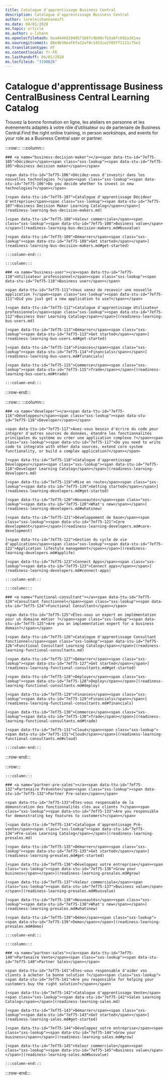 ```yaml
---
title: Catalogue d'apprentissage Business Central
description: Catalogue d'apprentissage Business Central
author: loreleishannonmsft
ms.date: 04/01/2020
ms.topic: article
ms.author: v-lshann
ms.openlocfilehash: 0aa0446d1940571687c9b00cfb3a6fc692a361aa
ms.sourcegitcommit: 88e4b30eaf6fa32af0c1452ce2f85ff1111c75e2
ms.translationtype: HT
ms.contentlocale: fr-FR
ms.lasthandoff: 04/01/2020
ms.locfileid: "3190826"
---
```

# <a name="business-central-learning-catalog"></a><span data-ttu-id="7ef75-103">Catalogue d'apprentissage Business Central</span><span class="sxs-lookup"><span data-stu-id="7ef75-103">Business Central Learning Catalog</span></span>
<span data-ttu-id="7ef75-104">Trouvez la bonne formation en ligne, les ateliers en personne et les événements adaptés à votre rôle d’utilisateur ou de partenaire de Business Central.</span><span class="sxs-lookup"><span data-stu-id="7ef75-104">Find the right online training, in person workshops, and events for your role as a Business Central user or partner.</span></span>

:::row:::
    :::column:::

    ### <a name="business-decision-maker"></a><span data-ttu-id="7ef75-105">Décideur</span><span class="sxs-lookup"><span data-stu-id="7ef75-105">Business decision maker</span></span>

    <span data-ttu-id="7ef75-106">Décidez-vous d'investir dans les nouvelles technologies ?</span><span class="sxs-lookup"><span data-stu-id="7ef75-106">Do you decide whether to invest in new technologies?</span></span> 

    [<span data-ttu-id="7ef75-107">Catalogue d'apprentissage Décideur d'entreprise</span><span class="sxs-lookup"><span data-stu-id="7ef75-107">Business Decision Maker Learning Catalog</span></span>](readiness-learning-bus-decision-makers.md)

    [<span data-ttu-id="7ef75-108">Valeur commerciale</span><span class="sxs-lookup"><span data-stu-id="7ef75-108">Business value</span></span>](readiness-learning-bus-decision-makers.md#busvalue)

    [<span data-ttu-id="7ef75-109">Démarrer</span><span class="sxs-lookup"><span data-stu-id="7ef75-109">Get started</span></span>](readiness-learning-bus-decision-makers.md#get-started)

    :::column-end:::

    :::column:::

    ### <a name="business-user"></a><span data-ttu-id="7ef75-110">Utilisateur professionnel</span><span class="sxs-lookup"><span data-stu-id="7ef75-110">Business user</span></span>

    <span data-ttu-id="7ef75-111">Vous venez de recevoir une nouvelle application ?</span><span class="sxs-lookup"><span data-stu-id="7ef75-111">Did you just get a new application to use?</span></span> 

    [<span data-ttu-id="7ef75-112">Catalogue d'apprentissage Utilisateur professionnel</span><span class="sxs-lookup"><span data-stu-id="7ef75-112">Business User Learning Catalog</span></span>](readiness-learning-bus-users.md)

    [<span data-ttu-id="7ef75-113">Démarrer</span><span class="sxs-lookup"><span data-stu-id="7ef75-113">Get started</span></span>](readiness-learning-bus-users.md#get-started)

    [<span data-ttu-id="7ef75-114">Finances</span><span class="sxs-lookup"><span data-stu-id="7ef75-114">Financials</span></span>](readiness-learning-bus-users.md#financials)

    [<span data-ttu-id="7ef75-115">Commerce</span><span class="sxs-lookup"><span data-stu-id="7ef75-115">Trade</span></span>](readiness-learning-bus-users.md#trade)

    :::column-end:::

:::row-end:::

:::row:::
    :::column:::

    ### <a name="developer"></a><span data-ttu-id="7ef75-116">Développeur</span><span class="sxs-lookup"><span data-stu-id="7ef75-116">Developer</span></span>

    <span data-ttu-id="7ef75-117">Avez-vous besoin d'écrire du code pour intégrer d'autres sources de données, étendre les fonctionnalités principales du système ou créer une application complexe ?</span><span class="sxs-lookup"><span data-stu-id="7ef75-117">Do you need to write code to integrate with other data sources, extend core system functionality, or build a complex application?</span></span>

    [<span data-ttu-id="7ef75-118">Catalogue d'apprentissage Développeur</span><span class="sxs-lookup"><span data-stu-id="7ef75-118">Developer Learning Catalog</span></span>](readiness-learning-developers.md)

    [<span data-ttu-id="7ef75-119">Mise en route</span><span class="sxs-lookup"><span data-stu-id="7ef75-119">Getting started</span></span>](readiness-learning-developers.md#get-started)

    [<span data-ttu-id="7ef75-120">Nouveautés</span><span class="sxs-lookup"><span data-stu-id="7ef75-120">What's new</span></span>](readiness-learning-developers.md#whatsnew)

    [<span data-ttu-id="7ef75-121">Développement de base</span><span class="sxs-lookup"><span data-stu-id="7ef75-121">Core development</span></span>](readiness-learning-developers.md#core-development)

    [<span data-ttu-id="7ef75-122">Gestion du cycle de vie d'application</span><span class="sxs-lookup"><span data-stu-id="7ef75-122">Application lifestyle management</span></span>](readiness-learning-developers.md#applife)

    [<span data-ttu-id="7ef75-123">Connect Apps</span><span class="sxs-lookup"><span data-stu-id="7ef75-123">Connect apps</span></span>](readiness-learning-developers.md#connect-apps)

    :::column-end:::

    :::column:::

    ### <a name="functional-consultant"></a><span data-ttu-id="7ef75-124">Consultant fonctionnel</span><span class="sxs-lookup"><span data-stu-id="7ef75-124">Functional Consultant</span></span>
    
    <span data-ttu-id="7ef75-125">Êtes-vous un expert en implémentation pour un domaine métier ?</span><span class="sxs-lookup"><span data-stu-id="7ef75-125">Are you an implementation expert for a business domain?</span></span> 

    [<span data-ttu-id="7ef75-126">Catalogue d'apprentissage Consultant fonctionnel</span><span class="sxs-lookup"><span data-stu-id="7ef75-126">Functional Consultant Learning Catalog</span></span>](readiness-learning-functional-consultants.md)

    [<span data-ttu-id="7ef75-127">Démarrer</span><span class="sxs-lookup"><span data-stu-id="7ef75-127">Get started</span></span>](readiness-learning-functional-consultants.md#get-started)

    [<span data-ttu-id="7ef75-128">Déployer</span><span class="sxs-lookup"><span data-stu-id="7ef75-128">Deploy</span></span>](readiness-learning-functional-consultants.md#deploy)

    [<span data-ttu-id="7ef75-129">Finances</span><span class="sxs-lookup"><span data-stu-id="7ef75-129">Financials</span></span>](readiness-learning-functional-consultants.md#financials)

    [<span data-ttu-id="7ef75-130">Commerce</span><span class="sxs-lookup"><span data-stu-id="7ef75-130">Trade</span></span>](readiness-learning-functional-consultants.md#trade)

    [<span data-ttu-id="7ef75-131">Cloud</span><span class="sxs-lookup"><span data-stu-id="7ef75-131">Cloud</span></span>](readiness-learning-functional-consultants.md#cloud)

    :::column-end:::

:::row-end:::

:::row:::

    :::column:::

    ### <a name="partner-pre-sales"></a><span data-ttu-id="7ef75-132">Partenaire Prévente</span><span class="sxs-lookup"><span data-stu-id="7ef75-132">Partner Pre-sales</span></span>

    <span data-ttu-id="7ef75-133">Êtes-vous responsable de la démonstration des fonctionnalités clés aux clients ?</span><span class="sxs-lookup"><span data-stu-id="7ef75-133">Are you responsible for demonstrating key features to customers?</span></span> 

    [<span data-ttu-id="7ef75-134">Catalogue d'apprentissage Pré-vente</span><span class="sxs-lookup"><span data-stu-id="7ef75-134">Pre-sales Learning Catalog</span></span>](readiness-learning-presales.md)

    [<span data-ttu-id="7ef75-135">Démarrer</span><span class="sxs-lookup"><span data-stu-id="7ef75-135">Get started</span></span>](readiness-learning-presales.md#get-started)

    [<span data-ttu-id="7ef75-136">Développez votre entreprise</span><span class="sxs-lookup"><span data-stu-id="7ef75-136">Grow your business</span></span>](readiness-learning-presales.md#grow)

    [<span data-ttu-id="7ef75-137">Valeur commerciale</span><span class="sxs-lookup"><span data-stu-id="7ef75-137">Business value</span></span>](readiness-learning-presales.md#busvalue)

    [<span data-ttu-id="7ef75-138">Nouveautés</span><span class="sxs-lookup"><span data-stu-id="7ef75-138">What's new</span></span>](readiness-learning-presales.md#whatsnew)

    [<span data-ttu-id="7ef75-139">Démo</span><span class="sxs-lookup"><span data-stu-id="7ef75-139">Demo</span></span>](readiness-learning-presales.md#demo)

    :::column-end:::

    :::column:::

    ### <a name="partner-sales"></a><span data-ttu-id="7ef75-140">Partenaire Vente</span><span class="sxs-lookup"><span data-stu-id="7ef75-140">Partner Sales</span></span>

    <span data-ttu-id="7ef75-141">Êtes-vous responsable d'aider vos clients à acheter la bonne solution ?</span><span class="sxs-lookup"><span data-stu-id="7ef75-141">Are you responsible for helping your customers buy the right solution?</span></span> 

    [<span data-ttu-id="7ef75-142">Catalogue d'apprentissage Vente</span><span class="sxs-lookup"><span data-stu-id="7ef75-142">Sales Learning Catalog</span></span>](readiness-learning-sales.md)

    [<span data-ttu-id="7ef75-143">Démarrer</span><span class="sxs-lookup"><span data-stu-id="7ef75-143">Get started</span></span>](readiness-learning-sales.md#get-started)

    [<span data-ttu-id="7ef75-144">Développez votre entreprise</span><span class="sxs-lookup"><span data-stu-id="7ef75-144">Grow your business</span></span>](readiness-learning-sales.md#grow)

    [<span data-ttu-id="7ef75-145">Valeur commerciale</span><span class="sxs-lookup"><span data-stu-id="7ef75-145">Business value</span></span>](readiness-learning-sales.md#busvalue)

    :::column-end:::

:::row-end:::
